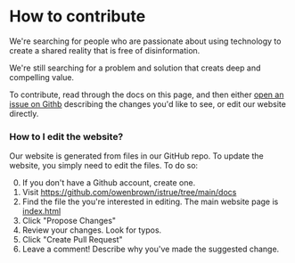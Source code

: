 # How to contribute
We're searching for people who are passionate about using technology to create a shared reality that is free of disinformation.

We're still searching for a problem and solution that creats deep and compelling value. 

To contribute, read through the docs on this page, and then either [open an issue on Githb](https://github.com/owenbrown/istrue/issues) describing the changes you'd like to see, or edit our website directly.

### How to I edit the website?
Our website is generated from files in our GitHub repo. To update the website, you simply need to edit the files. To do so:

0. If you don't have a Github account, create one.
1. Visit https://github.com/owenbrown/istrue/tree/main/docs
2. Find the file the you're interested in editing. The main website page is [index.html](https://github.com/owenbrown/istrue/blob/main/docs/index.md)
3. Click "Propose Changes"
4. Review your changes. Look for typos. 
5. Click "Create Pull Request"
6. Leave a comment! Describe why you've made the suggested change.
